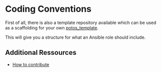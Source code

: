 # Coding Conventions

First of all, there is also a template repository available which can be used as a scaffolding for your own [potos_template](https://github.com/projectpotos/ansible-role-potos_template).

This will give you a structure for what an Ansible role should include.

## Additional Ressources

* [How to contribute](https://github.com/projectpotos/.github/blob/main/CONTRIBUTING.md)
